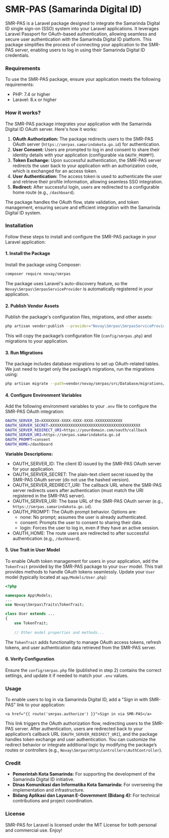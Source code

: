 # SMR-PAS (Samarinda Digital ID)

SMR-PAS is a Laravel package designed to integrate the Samarinda Digital ID single sign-on (SSO) system into your Laravel applications. It leverages Laravel Passport for OAuth-based authentication, allowing seamless and secure user authentication with the Samarinda Digital ID platform. This package simplifies the process of connecting your application to the SMR-PAS server, enabling users to log in using their Samarinda Digital ID credentials.

### Requirements
To use the SMR-PAS package, ensure your application meets the following requirements:
- PHP: 7.4 or higher
- Laravel: 8.x or higher

### How it works?
The SMR-PAS package integrates your application with the Samarinda Digital ID OAuth server. Here's how it works:
1. **OAuth Authorization:** The package redirects users to the SMR-PAS OAuth server (`https://smrpas.samarindakota.go.id`) for authentication.
2. **User Consent:** Users are prompted to log in and consent to share their identity details with your application (configurable via `OAUTH_PROMPT`).
3. **Token Exchange:** Upon successful authentication, the SMR-PAS server redirects the user back to your application with an authorization code, which is exchanged for an access token.
4. **User Authentication:** The access token is used to authenticate the user and retrieve their profile information, allowing seamless SSO integration.
5. **Redirect:** After successful login, users are redirected to a configurable home route (e.g., `/dashboard`).

The package handles the OAuth flow, state validation, and token management, ensuring secure and efficient integration with the Samarinda Digital ID system.

### Installation
Follow these steps to install and configure the SMR-PAS package in your Laravel application:

#### 1. Install the Package
Install the package using Composer:
```bash
composer require novay/smrpas
```
The package uses Laravel's auto-discovery feature, so the `Novay\Smrpas\SmrpasServiceProvider` is automatically registered in your application.

#### 2. Publish Vendor Assets
Publish the package's configuration files, migrations, and other assets:
```bash
php artisan vendor:publish --provider="Novay\Smrpas\SmrpasServiceProvider"
```

This will copy the package’s configuration file (`config/smrpas.php`) and migrations to your application.

#### 3. Run Migrations
The package includes database migrations to set up OAuth-related tables. 
We just need to target only the package’s migrations, run the migrations using:

```bash
php artisan migrate --path=vendor/novay/smrpas/src/Database/migrations/2023_09_26_100536_create_oauths_table.php
```

#### 4. Configure Environment Variables
Add the following environment variables to your `.env` file to configure the SMR-PAS OAuth integration:
```bash
OAUTH_SERVER_ID=XXXXXXXX-XXXX-XXXX-XXXX-XXXXXXXXXXXX
OAUTH_SERVER_SECRET=XXXXXXXXXXXXXXXXXXXXXXXXXXXXXXXXXXXXXXXX
OAUTH_SERVER_REDIRECT_URI=https://yourdomain.com/oauth/callback
OAUTH_SERVER_URI=https://smrpas.samarindakota.go.id
OAUTH_PROMPT=consent
OAUTH_HOME=/dashboard
```

**Variable Descriptions:**
- OAUTH_SERVER_ID: The client ID issued by the SMR-PAS OAuth server for your application.
- OAUTH_SERVER_SECRET: The plain-text client secret issued by the SMR-PAS OAuth server (do not use the hashed version).
- OAUTH_SERVER_REDIRECT_URI: The callback URL where the SMR-PAS server redirects users after authentication (must match the URI registered in the SMR-PAS server).
- OAUTH_SERVER_URI: The base URL of the SMR-PAS OAuth server (e.g., `https://smrpas.samarindakota.go.id`).
- OAUTH_PROMPT: The OAuth prompt behavior. Options are:
    - none: No prompt; assumes the user is already authenticated.
    - consent: Prompts the user to consent to sharing their data.
    - login: Forces the user to log in, even if they have an active session.
- OAUTH_HOME: The route users are redirected to after successful authentication (e.g., `/dashboard`).

#### 5. Use Trait in User Model

To enable OAuth token management for users in your application, add the `TokenTrait` provided by the SMR-PAS package to your `User` model. This trait provides methods to handle OAuth tokens seamlessly.
Update your `User` model (typically located at `app/Models/User.php`):

```php
<?php

namespace App\Models;
...
use Novay\Smrpas\Traits\TokenTrait;

class User extends ...
{
    use TokenTrait;
    
    // Other model properties and methods...
```
The `TokenTrait` adds functionality to manage OAuth access tokens, refresh tokens, and user authentication data retrieved from the SMR-PAS server.

#### 6. Verify Configuration
Ensure the `config/smrpas.php` file (published in step 2) contains the correct settings, and update it if needed to match your `.env` values.

### Usage
To enable users to log in via Samarinda Digital ID, add a "Sign in with SMR-PAS" link to your application:
```
<a href="{{ route('smrpas.authorize') }}">Sign in via SMR-PAS</a>
```
This link triggers the OAuth authorization flow, redirecting users to the SMR-PAS server. After authentication, users are redirected back to your application’s callback URL (`OAUTH_SERVER_REDIRECT_URI`), and the package handles token exchange and user authentication.
You can customize the redirect behavior or integrate additional logic by modifying the package’s routes or controllers (e.g., `Novay\Smrpas\Http\Controllers\AuthController`).

### Credit
- **Pemerintah Kota Samarinda:** For supporting the development of the Samarinda Digital ID initiative.
- **Dinas Komunikasi dan Informatika Kota Samarinda:** For overseeing the implementation and infrastructure.
- **Bidang Aplikasi dan Layanan E-Government (Bidang 4):** For technical contributions and project coordination.

### License
SMR-PAS for Laravel is licensed under the MIT License for both personal and commercial use. Enjoy!

